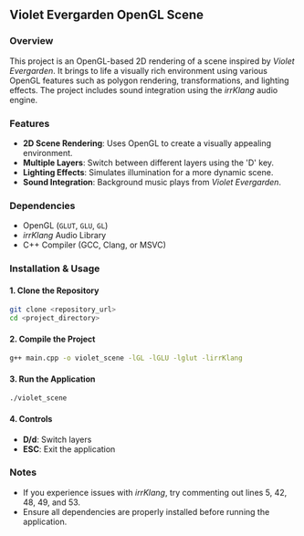## Violet Evergarden OpenGL Scene

### Overview
This project is an OpenGL-based 2D rendering of a scene inspired by *Violet Evergarden*. It brings to life a visually rich environment using various OpenGL features such as polygon rendering, transformations, and lighting effects. The project includes sound integration using the *irrKlang* audio engine.

### Features
- **2D Scene Rendering**: Uses OpenGL to create a visually appealing environment.
- **Multiple Layers**: Switch between different layers using the 'D' key.
- **Lighting Effects**: Simulates illumination for a more dynamic scene.
- **Sound Integration**: Background music plays from *Violet Evergarden*.

### Dependencies
- OpenGL (`GLUT`, `GLU`, `GL`)
- *irrKlang* Audio Library
- C++ Compiler (GCC, Clang, or MSVC)

### Installation & Usage
#### 1. Clone the Repository
```bash
git clone <repository_url>
cd <project_directory>
```

#### 2. Compile the Project
```bash
g++ main.cpp -o violet_scene -lGL -lGLU -lglut -lirrKlang
```

#### 3. Run the Application
```bash
./violet_scene
```

#### 4. Controls
- **D/d**: Switch layers
- **ESC**: Exit the application

### Notes
- If you experience issues with *irrKlang*, try commenting out lines 5, 42, 48, 49, and 53.
- Ensure all dependencies are properly installed before running the application.

